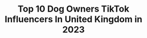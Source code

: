 ---
title: Top 10 Dog Owners TikTok Influencers In United Kingdom in 2023
description: >-
  Find top dog owners TikTok influencers in United Kingdom in 2023. Most popular hashtags: #fyp #dogsoftiktok #dogs #foryoupage.
platform: TikTok
hits: 9
text_top: See the best TikTok profiles on inBeat.
text_bottom: Our search engine holds 9 TikTok influencers like this in United Kingdom for you to pitch.
profiles:
  - username: "mattgeekpride"
    fullname: >-
      Matt Geary
    bio: >-
      Owner of Geek Pride. Massive Nerd. Bear dog owner. Boromir_Tibetanmastiff (Insta
    location: "United Kingdom"
    followers: 17500
    engagement: 1313
    commentsToLikes: 0.046818
    id: ckav27kvs8b9h0j230i5ypinh
    verified: false
    hashtags: "#dogs, #dog, #tibetanmastiff, #lovedogs"
  - username: "levineatlarge"
    fullname: >-
      levineatlarge
    bio: >-
      West London. Dog owner. US/UK citizen. 🏳️‍🌈🇺🇸🇬🇧🇮🇱
    location: "United Kingdom"
    followers: 13500
    engagement: 1111
    commentsToLikes: 0.090076
    id: ckdsly1thnicm0j23ajyd34m0
    verified: false
    hashtags: "#foryoupage, #foryourpage, #fyp, #over40"
  - username: "lolaanddgeorge"
    fullname: >-
      Bruce the cat mom
    bio: >-
      Daily posts 🎥 Lola (british blue) 😻 George (cavapoo) 🐶 Parents👫 📍LDN
    location: "United Kingdom"
    followers: 18600
    engagement: 490
    commentsToLikes: 0.036888
    id: ck8qcy9hxmade0j78nssi8p8n
    verified: false
    hashtags: "#catmeetsdog, #cat, #doglovers, #dogperson"
  - username: "dachconureduckchicklady"
    fullname: >-
      Crazy bird lady
    bio: >-
      3 dachshund 14 duck 28 chicken 1 conure owner ❤️🐶🐔🦆🦜❤️
    location: "United Kingdom"
    followers: 2775
    engagement: 1637
    commentsToLikes: 0.090288
    id: ckb97buefq0u10j23pifwmshe
    verified: false
    hashtags: "#sweetie, #birb, #funny, #pineappleconure"
  - username: "pipgoz"
    fullname: >-
      Pip
    bio: >-
      Single Mum Murder Mystery Actress Author Business Owner - Pipsqueakparty.co.uk
    location: "United Kingdom"
    followers: 10900
    engagement: 2183
    commentsToLikes: 0.056768
    id: ckcj8czil73ro0j23eiecclra
    verified: false
    hashtags: "#kitten, #cutekitten, #slimeprofessional, #catsoftiktok"
  - username: "thatlabtrio"
    fullname: >-
      Labs of TikTok
    bio: >-
      UK 🇬🇧 The life of labradors (and their owners)
    location: "United Kingdom"
    followers: 7708
    engagement: 1683
    commentsToLikes: 0.011560
    id: cka6arnezxip50i78yxrlo4nr
    verified: false
    hashtags: "#fyp, #foryoupage, #dogsoftiktok, #puppylove"
  - username: "olivervan1"
    fullname: >-
      Oliver Van
    bio: >-
      Proud owner of YaDaIsUrMa Dr of Thuganomics Get @ ballyonwigginz 10k?
    location: "United Kingdom"
    followers: 8568
    engagement: 1228
    commentsToLikes: 0.026583
    id: ckaig29yczla20i78oz9i29qu
    verified: false
    hashtags: "#memes, #meme, #foryoupage, #comedy"
  - username: "stressedpetowner"
    fullname: >-
      stressed pet owner
    bio: >-
      heres some vids staring lewis the border collie rorschach the bengal & k9 þe cat
    location: "United Kingdom"
    followers: 33600
    engagement: 1086
    commentsToLikes: 0.047460
    id: ckd06y9t8ag640j238sv64wum
    verified: false
    hashtags: "#duet, #bordercollie, #cat, #dog"
  - username: "emilybailey1234"
    fullname: >-
      Emilypee28
    bio: >-
      Life is a bundle of laughs 😁
    location: "United Kingdom"
    followers: 6103
    engagement: 1622
    commentsToLikes: 0.012876
    id: ck960lg8qiuxg0j78dcmrqrgc
    verified: false
    hashtags: "#cute, #equestrian, #equestriangirl, #shetland"
---